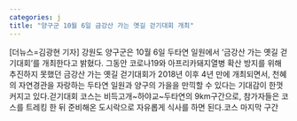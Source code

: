```yaml
---
categories: j
title: "양구군 10월 6일 금강산 가는 옛길 걷기대회 개최"
---
```

[더뉴스=김광현 기자] 강원도 양구군은 10월 6일 두타연 일원에서 ‘금강산 가는 옛길 걷기대회’를 개최한다고 밝혔다.																그동안 코로나19와 아프리카돼지열병 확산 방지를 위해 추진하지 못했던 금강산 가는 옛길 걷기대회가 2018년 이후 4년 만에 개최되면서, 천혜의 자연경관을 자랑하는 두타연 일원과 양구의 가을을 만끽할 수 있다는 기대감이 한껏 커지고 있다.걷기대회 코스는 비득고개~하야교~두타연의 9km구간으로, 참가자들은 코스를 트레킹 한 뒤 준비해온 도시락으로 자유롭게 식사를 하면 된다.코스 마지막 구간